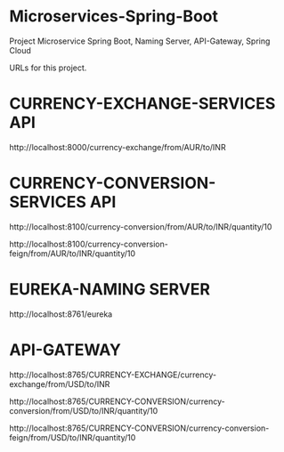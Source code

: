 # Microservices-Spring-Boot
Project Microservice Spring Boot, Naming Server, API-Gateway, Spring Cloud

URLs for this project.

# CURRENCY-EXCHANGE-SERVICES API
http://localhost:8000/currency-exchange/from/AUR/to/INR

# CURRENCY-CONVERSION-SERVICES API
http://localhost:8100/currency-conversion/from/AUR/to/INR/quantity/10

http://localhost:8100/currency-conversion-feign/from/AUR/to/INR/quantity/10

# EUREKA-NAMING SERVER
http://localhost:8761/eureka

# API-GATEWAY
http://localhost:8765/CURRENCY-EXCHANGE/currency-exchange/from/USD/to/INR

http://localhost:8765/CURRENCY-CONVERSION/currency-conversion/from/USD/to/INR/quantity/10

http://localhost:8765/CURRENCY-CONVERSION/currency-conversion-feign/from/USD/to/INR/quantity/10
